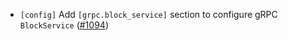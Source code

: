 - `[config]` Add `[grpc.block_service]` section to configure gRPC `BlockService`
  ([\#1094](https://github.com/depinnetwork/por-consensus/issues/1094))
